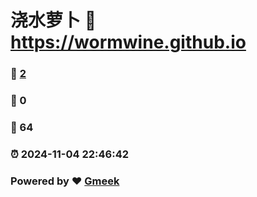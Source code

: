 # 浇水萝卜 :link: https://wormwine.github.io 
### :page_facing_up: [2](https://wormwine.github.io/tag.html) 
### :speech_balloon: 0 
### :hibiscus: 64 
### :alarm_clock: 2024-11-04 22:46:42 
### Powered by :heart: [Gmeek](https://github.com/Meekdai/Gmeek)
